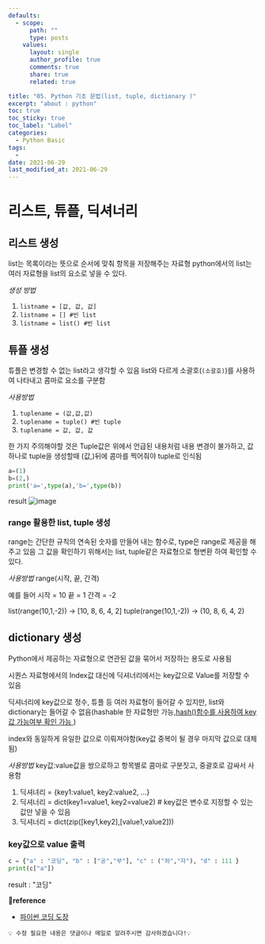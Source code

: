 ```yaml
---
defaults:
  - scope:
      path: ""
      type: posts
    values:
      layout: single
      author_profile: true
      comments: true
      share: true
      related: true

title: "05. Python 기초 문법(list, tuple, dictionary )"
excerpt: "about : python"
toc: true
toc_sticky: true
toc_label: "Label"
categories:
  - Python Basic
tags:
  - 
date: 2021-06-29
last_modified_at: 2021-06-29
---
```


# 리스트, 튜플, 딕셔너리 

## 리스트 생성

list는 목록이라는 뜻으로 순서에 맞춰 항목을 저장해주는 자료형
python에서의 list는 여러 자료형을 list의 요소로 넣을 수 있다. 

*생성 방법*
1. `listname = [값, 값, 값]`
2. `listname = [] #빈 list`
3. `listname = list() #빈 list`


## 튜플 생성

튜플은 변경할 수 없는 list라고 생각할 수 있음 list와 다르게 소괄호(`(소괄호)`)를 사용하여 나타내고 콤마로 요소를 구분함

*사용방법*
1. `tuplename = (값,값,값)`
2. `tuplename = tuple() #빈 tuple`
3. `tuplename = 값, 값, 값`

한 가지 주의해야할 것은 Tuple값은 위에서 언급된 내용처럼 내용 변경이 불가하고, 값 하나로 tuple을 생성할때 (값,)뒤에 콤마를 찍어줘야 tuple로 인식됨

```python
a=(1)
b=(2,)
print('a=',type(a),'b=',type(b))
```

result
![image](https://user-images.githubusercontent.com/77658029/123728233-ef52ac00-d8cd-11eb-8b7e-78eedc12c734.png)



### range 활용한 list, tuple 생성

range는 간단한 규칙의 연속된 숫자를 만들어 내는 함수로, type은 range로 제공을 해주고 있음
그 값을 확인하기 위해서는 list, tuple같은 자료형으로 형변환 하여 확인할 수 있다.

*사용방법*
range(시작, 끝, 간격)

예를 들어 
시작 = 10
끝 = 1
간격 = -2

list(range(10,1,-2)) → [10, 8, 6, 4, 2]
tuple(range(10,1,-2)) → (10, 8, 6, 4, 2)


## dictionary 생성

Python에서 제공하는 자료형으로 연관된 값을 묶어서 저장하는 용도로 사용됨

시퀀스 자료형에서의 Index값 대신에 딕셔너리에서는 key값으로 Value를 저장할 수 있음

딕셔너리에 key값으로 정수, 튜플 등 여러 자료형이 들어갈 수 있지만, list와 dictionary는 들어갈 수 없음(hashable 한 자료형만 가능,<u>hash()함수를 사용하여 key값 가능여부 확인 가능 </u>)

index와 동일하게 유일한 값으로 이뤄져야함(key값 중복이 될 경우 마지막 값으로 대체됨)

*사용방법*
key값:value값을 쌍으로하고 항목별로 콤마로 구분짓고, 중괄호로 감싸서 사용함
1. 딕셔녀리 = {key1:value1, key2:value2, ...}
2. 딕셔너리 = dict(key1=value1, key2=value2) # key값은 변수로 지정할 수 있는 값만 넣을 수 있음
3. 딕셔너리 = dict(zip([key1,key2],[value1,value2]))

### key값으로 value 출력

```python
c = {"a" : "코딩", "b" : ["공","부"], "c" : ("하","자"), "d" : 111 }
print(c["a"]) 
```
result : "코딩"


**📌reference**
- [파이썬 코딩 도장](https://dojang.io/course/view.php?id=7)

```
💡 수정 필요한 내용은 댓글이나 메일로 알려주시면 감사하겠습니다!💡 
```